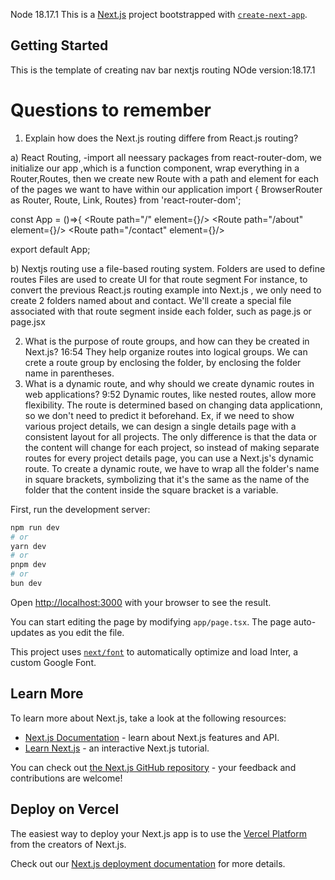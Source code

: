 Node 18.17.1
This is a [Next.js](https://nextjs.org/) project bootstrapped with [`create-next-app`](https://github.com/vercel/next.js/tree/canary/packages/create-next-app).

## Getting Started

This is the template of creating nav bar nextjs routing
NOde version:18.17.1

# Questions to remember

1. Explain how does the Next.js routing differe from React.js routing?

a) React Routing,
-import all neessary packages from react-router-dom, we initialize our app
,which is a function component, wrap everything in a Router,Routes,
then we create new Route with a path and element for each of the pages we want to have within our application
import { BrowserRouter as Router, Route, Link, Routes} from 'react-router-dom';

const App = ()=>{
<Router>
<Routes>
<Route path="/" element={<Home/>}/>
<Route path="/about" element={<About/>}/>
<Route path="/contact" element={<Contact/>}/>
</Routes>
</Router>

export default App;

b) Nextjs routing
use a file-based routing system.
Folders are used to define routes
Files are used to create UI for that route segment
For instance, to convert the previous React.js routing example into Next.js
, we only need to create 2 folders named about and contact. We'll create a special file associated with that route segment inside each folder, such as
page.js or page.jsx

2.  What is the purpose of route groups, and how can they be created in Next.js? 16:54
    They help organize routes into logical groups.
    We can crete a route group by enclosing the folder, by enclosing the folder name in parentheses.
3.  What is a dynamic route, and why should we create dynamic routes in web applications?
    9:52
    Dynamic routes, like nested routes, allow more flexibility. The route is determined based on changing data applicationn, so we don't need to predict it beforehand. Ex, if we need to show various project details, we can design a single details page with a consistent layout for all projects. The only difference is that the data or the content will change for each project, so instead of making separate routes for every project details page, you can use a Next.js's dynamic route.
    To create a dynamic route, we have to wrap all the folder's name in square brackets, symbolizing that it's the same as the name of the folder that the content inside the square bracket is a variable.

First, run the development server:

```bash
npm run dev
# or
yarn dev
# or
pnpm dev
# or
bun dev
```

Open [http://localhost:3000](http://localhost:3000) with your browser to see the result.

You can start editing the page by modifying `app/page.tsx`. The page auto-updates as you edit the file.

This project uses [`next/font`](https://nextjs.org/docs/basic-features/font-optimization) to automatically optimize and load Inter, a custom Google Font.

## Learn More

To learn more about Next.js, take a look at the following resources:

- [Next.js Documentation](https://nextjs.org/docs) - learn about Next.js features and API.
- [Learn Next.js](https://nextjs.org/learn) - an interactive Next.js tutorial.

You can check out [the Next.js GitHub repository](https://github.com/vercel/next.js/) - your feedback and contributions are welcome!

## Deploy on Vercel

The easiest way to deploy your Next.js app is to use the [Vercel Platform](https://vercel.com/new?utm_medium=default-template&filter=next.js&utm_source=create-next-app&utm_campaign=create-next-app-readme) from the creators of Next.js.

Check out our [Next.js deployment documentation](https://nextjs.org/docs/deployment) for more details.
